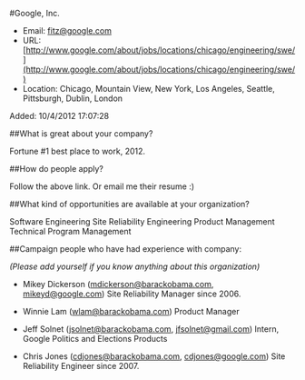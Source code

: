 #Google, Inc.

* Email: [fitz@google.com](mailto:fitz@google.com)
* URL: [http://www.google.com/about/jobs/locations/chicago/engineering/swe/](http://www.google.com/about/jobs/locations/chicago/engineering/swe/)
* Location: Chicago, Mountain View, New York, Los Angeles, Seattle, Pittsburgh, Dublin, London

Added: 10/4/2012 17:07:28

##What is great about your company?

Fortune #1 best place to work, 2012.

##How do people apply?

Follow the above link.  Or email me their resume :)

##What kind of opportunities are available at your organization?

Software Engineering
Site Reliability Engineering
Product Management
Technical Program Management


##Campaign people who have had experience with company:

*(Please add yourself if you know anything about this organization)*

* Mikey Dickerson (mdickerson@barackobama.com, mikeyd@google.com)
  Site Reliability Manager since 2006.

* Winnie Lam (wlam@barackobama.com)
  Product Manager

* Jeff Solnet (jsolnet@barackobama.com, jfsolnet@gmail.com)
  Intern, Google Politics and Elections Products

* Chris Jones (cdjones@barackobama.com, cdjones@google.com)
  Site Reliability Engineer since 2007.
    
